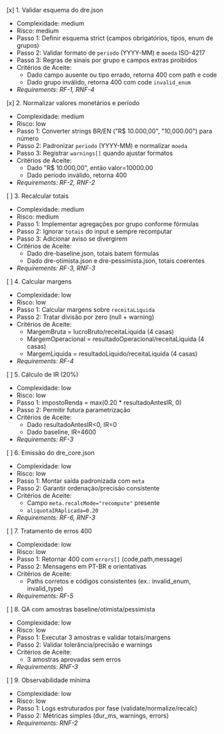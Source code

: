 [x] 1. Validar esquema do dre.json
- Complexidade: medium
- Risco: medium
- Passo 1: Definir esquema strict (campos obrigatórios, tipos, enum de grupos)
- Passo 2: Validar formato de `periodo` (YYYY-MM) e `moeda` ISO-4217
- Passo 3: Regras de sinais por grupo e campos extras proibidos
- Critérios de Aceite:
  - Dado campo ausente ou tipo errado, retorna 400 com path e code
  - Dado grupo inválido, retorna 400 com code `invalid_enum`
- _Requirements: RF-1, RNF-4_

[x] 2. Normalizar valores monetários e período
- Complexidade: medium
- Risco: low
- Passo 1: Converter strings BR/EN ("R$ 10.000,00", "10,000.00") para número
- Passo 2: Padronizar `periodo` (YYYY-MM) e normalizar `moeda`
- Passo 3: Registrar `warnings[]` quando ajustar formatos
- Critérios de Aceite:
  - Dado "R$ 10.000,00", então valor=10000.00
  - Dado período inválido, retorna 400
- _Requirements: RF-2, RNF-2_

[ ] 3. Recalcular totais
- Complexidade: medium
- Risco: medium
- Passo 1: Implementar agregações por grupo conforme fórmulas
- Passo 2: Ignorar `totais` do input e sempre recomputar
- Passo 3: Adicionar aviso se divergirem
- Critérios de Aceite:
  - Dado dre-baseline.json, totais batem fórmulas
  - Dado dre-otimista.json e dre-pessimista.json, totais coerentes
- _Requirements: RF-3, RNF-3_

[ ] 4. Calcular margens
- Complexidade: low
- Risco: low
- Passo 1: Calcular margens sobre `receitaLiquida`
- Passo 2: Tratar divisão por zero (null + warning)
- Critérios de Aceite:
  - MargemBruta = lucroBruto/receitaLiquida (4 casas)
  - MargemOperacional = resultadoOperacional/receitaLiquida (4 casas)
  - MargemLiquida = resultadoLiquido/receitaLiquida (4 casas)
- _Requirements: RF-4_

[ ] 5. Cálculo de IR (20%)
- Complexidade: low
- Risco: low
- Passo 1: impostoRenda = max(0.20 * resultadoAntesIR, 0)
- Passo 2: Permitir futura parametrização
- Critérios de Aceite:
  - Dado resultadoAntesIR<0, IR=0
  - Dado baseline, IR=4600
- _Requirements: RF-3_

[ ] 6. Emissão do dre_core.json
- Complexidade: low
- Risco: low
- Passo 1: Montar saída padronizada com `meta`
- Passo 2: Garantir ordenação/precisão consistente
- Critérios de Aceite:
  - Campo `meta.recalcMode="recompute"` presente
  - `aliquotaIRAplicada=0.20`
- _Requirements: RF-6, RNF-3_

[ ] 7. Tratamento de erros 400
- Complexidade: low
- Risco: low
- Passo 1: Retornar 400 com `errors[]` (code,path,message)
- Passo 2: Mensagens em PT-BR e orientativas
- Critérios de Aceite:
  - Paths corretos e códigos consistentes (ex.: invalid_enum, invalid_type)
- _Requirements: RF-5_

[ ] 8. QA com amostras baseline/otimista/pessimista
- Complexidade: low
- Risco: low
- Passo 1: Executar 3 amostras e validar totais/margens
- Passo 2: Validar tolerância/precisão e warnings
- Critérios de Aceite:
  - 3 amostras aprovadas sem erros
- _Requirements: RNF-3_

[ ] 9. Observabilidade mínima
- Complexidade: low
- Risco: low
- Passo 1: Logs estruturados por fase (validate/normalize/recalc)
- Passo 2: Métricas simples (dur_ms, warnings, errors)
- _Requirements: RNF-2_
